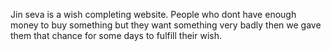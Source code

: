 Jin seva is a wish completing website.
People who dont have enough money to buy something but they want 
something very badly then we gave them that chance for some days to fulfill their wish.
